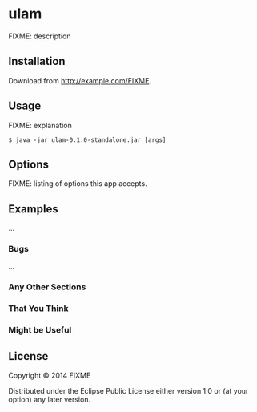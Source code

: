 # ulam

FIXME: description

## Installation

Download from http://example.com/FIXME.

## Usage

FIXME: explanation

    $ java -jar ulam-0.1.0-standalone.jar [args]

## Options

FIXME: listing of options this app accepts.

## Examples

...

### Bugs

...

### Any Other Sections
### That You Think
### Might be Useful

## License

Copyright © 2014 FIXME

Distributed under the Eclipse Public License either version 1.0 or (at
your option) any later version.
